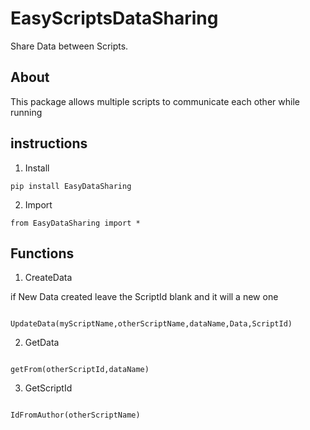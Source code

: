 # EasyScriptsDataSharing

Share Data between Scripts.

## About

This package allows multiple scripts to communicate each other while running

## instructions

1. Install

```
pip install EasyDataSharing
```

2. Import

```
from EasyDataSharing import *

```

## Functions

1. CreateData

if New Data created leave the ScriptId blank and it will a new one

```

UpdateData(myScriptName,otherScriptName,dataName,Data,ScriptId)

```

2. GetData

```

getFrom(otherScriptId,dataName)

```

3. GetScriptId

```

IdFromAuthor(otherScriptName)

```
